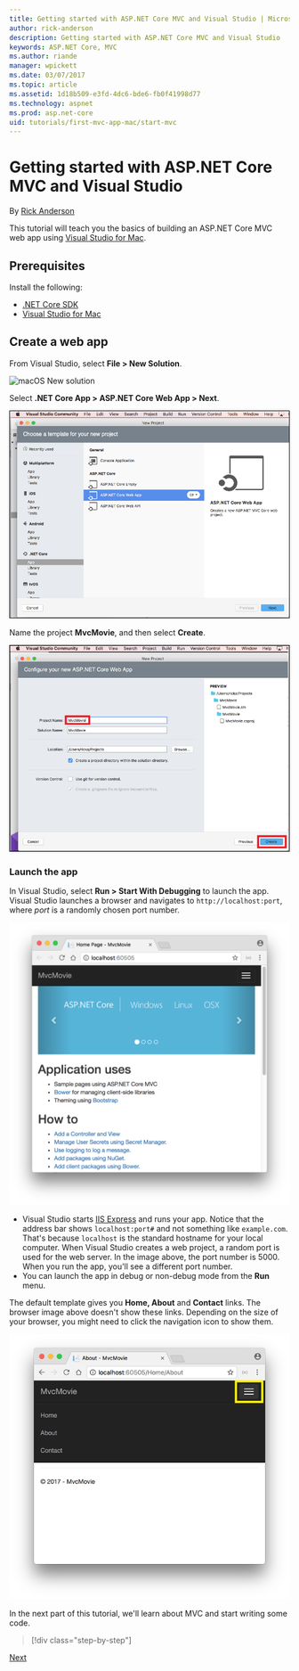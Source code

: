 ```yaml
---
title: Getting started with ASP.NET Core MVC and Visual Studio | Microsoft Docs
author: rick-anderson
description: Getting started with ASP.NET Core MVC and Visual Studio
keywords: ASP.NET Core, MVC
ms.author: riande
manager: wpickett
ms.date: 03/07/2017
ms.topic: article
ms.assetid: 1d18b509-e3fd-4dc6-bde6-fb0f41998d77
ms.technology: aspnet
ms.prod: asp.net-core
uid: tutorials/first-mvc-app-mac/start-mvc
---
```

# Getting started with ASP.NET Core MVC and Visual Studio

By [Rick Anderson](https://twitter.com/RickAndMSFT)

This tutorial will teach you the basics of building an ASP.NET Core MVC web app using [Visual Studio for Mac](https://www.visualstudio.com/vs/visual-studio-mac/).

## Prerequisites

Install the following:

- [.NET Core SDK](https://www.microsoft.com/net/core#macos)  
- [Visual Studio for Mac](https://www.visualstudio.com/vs/visual-studio-mac/)

## Create a web app

From Visual Studio, select **File > New Solution**.

![macOS New solution](../first-web-api-mac/_static/sln.png)

Select **.NET Core App >  ASP.NET Core Web App > Next**.

![macOS New project dialog](start-mvc/1.png)

Name the project **MvcMovie**, and then select **Create**.

![macOS New project dialog](start-mvc/2.png)

### Launch the app

In Visual Studio, select **Run > Start With Debugging** to launch the app. Visual Studio launches a browser and navigates to `http://localhost:port`, where *port* is a randomly chosen port number.

![Browser with New project](start-mvc/b1.png)

* Visual Studio starts [IIS Express](http://www.iis.net/learn/extensions/introduction-to-iis-express/iis-express-overview) and runs your app. Notice that the address bar shows `localhost:port#` and not something like `example.com`. That's because `localhost` is the standard hostname for your local computer. When Visual Studio creates a web project, a random port is used for the web server. In the image above, the port number is 5000. When you run the app, you'll see a different port number.
* You can launch the app in debug or non-debug mode from the **Run** menu.

The default template gives you **Home, About** and **Contact** links. The browser image above doesn't show these links. Depending on the size of your browser, you might need to click the navigation icon to show them.

![Browser with New project](start-mvc/b2.png)


In the next part of this tutorial, we'll learn about MVC and start writing some code.

>[!div class="step-by-step"]

[Next](adding-controller.md)  
